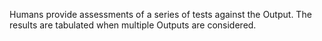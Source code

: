 Humans provide assessments of a series of tests against the Output.  The results are tabulated when multiple Outputs are considered.
